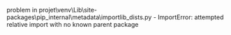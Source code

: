 problem in projet\venv\Lib\site-packages\pip\_internal\metadata\importlib\_dists.py - ImportError: attempted relative import with no known parent package
